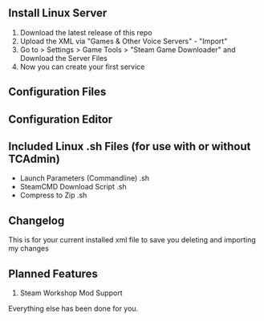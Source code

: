 ## Install Linux Server

1. Download the latest release of this repo
2. Upload the XML via "Games & Other Voice Servers" - "Import"
3. Go to > Settings > Game Tools > "Steam Game Downloader" and Download the Server Files
4. Now you can create your first service

## Configuration Files

## Configuration Editor

## Included Linux .sh Files (for use with or without TCAdmin)

* Launch Parameters (Commandline) .sh
* SteamCMD Download Script .sh
* Compress to Zip .sh

## Changelog

This is for your current installed xml file to save you deleting and importing my changes

## Planned Features

1. Steam Workshop Mod Support

Everything else has been done for you.